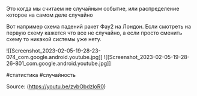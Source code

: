 Это когда мы считаем не случайным событие, или распределение которое на самом деле случайно 

Вот например схема падений ракет Фау2 на Лондон. Если смотреть на первую схему кажется что все не случайно, а если просто сменить схему то никакой системы уже нету.

![[Screenshot_2023-02-05-19-28-23-074_com.google.android.youtube.jpg]]
![[Screenshot_2023-02-05-19-28-26-801_com.google.android.youtube.jpg]]

#статистика #случайность

Source: (https://youtu.be/zvbObdzloR0)